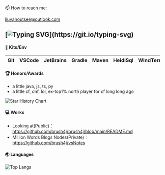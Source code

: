 <!--
**brush4j/brush4j** is a ✨ _special_ ✨ repository because its `README.md` (this file) appears on your GitHub profile.

Here are some ideas to get you started:

- 🔭 I’m currently working on ...
- 🌱 I’m currently learning ...
- 👯 I’m looking to collaborate on ...
- 🤔 I’m looking for help with ...
- 💬 Ask me about ...
- 📫 How to reach me: ...
- 😄 Pronouns: ...
- ⚡ Fun fact: ...
- Hi there 👋
-->
📫 How to reach me: <p>liuyanoutsee@outlook.com</p>

[![Typing SVG](https://readme-typing-svg.demolab.com?font=Exo+2&size=28&pause=1000&vCenter=true&width=700&lines=requirements+and+ideas+are+the+origin+of+programming...)](https://git.io/typing-svg)
---
#### 🔭 Kits/Env
| Git | VSCode | JetBrains | Gradle | Maven | HeidiSql | WindTerm | RedisInsight | VMware | Centos | Docker | K8S |
| ----------- | ----------- | ----------- | ----------- | ----------- | ----------- | ----------- | ----------- | ----------- | ----------- | ----------- | ----------- |

#### 🏆 Honors/Awards
- a little java, js, ts, py
- a little cf, dnf, lol, ex-top1% north player for cf long long ago

<picture>
  <img
    alt="Star History Chart"
    src="https://api.star-history.com/svg?repos=brush4j/data-desensitization,brush4j/feignx-plugin,brush4j/clear-unused-images-in-markdowns&type=Date&theme=dark"
  />
</picture>

#### 💻 Works
- Looking at(Public)：https://github.com/brush4j/brush4j/blob/main/README.md
- Million Words Blogs Nodes(Private)：https://github.com/brush4j/vsNotes

#### 🌏 Languages
![Top Langs](https://github-readme-stats.vercel.app/api/top-langs/?username=brush4j&layout=compact)
